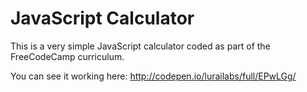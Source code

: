 # JavaScript Calculator
This is a very simple JavaScript calculator coded as part of the FreeCodeCamp curriculum.

You can see it working here: http://codepen.io/lurailabs/full/EPwLGg/
